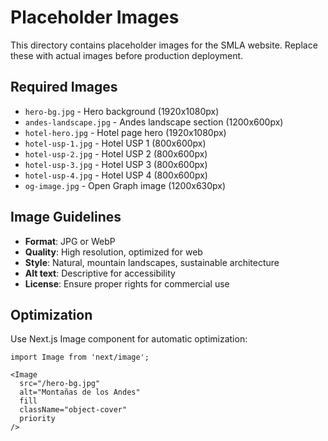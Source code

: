 # Placeholder Images

This directory contains placeholder images for the SMLA website. Replace these with actual images before production deployment.

## Required Images

- `hero-bg.jpg` - Hero background (1920x1080px)
- `andes-landscape.jpg` - Andes landscape section (1200x600px)
- `hotel-hero.jpg` - Hotel page hero (1920x1080px)
- `hotel-usp-1.jpg` - Hotel USP 1 (800x600px)
- `hotel-usp-2.jpg` - Hotel USP 2 (800x600px)
- `hotel-usp-3.jpg` - Hotel USP 3 (800x600px)
- `hotel-usp-4.jpg` - Hotel USP 4 (800x600px)
- `og-image.jpg` - Open Graph image (1200x630px)

## Image Guidelines

- **Format**: JPG or WebP
- **Quality**: High resolution, optimized for web
- **Style**: Natural, mountain landscapes, sustainable architecture
- **Alt text**: Descriptive for accessibility
- **License**: Ensure proper rights for commercial use

## Optimization

Use Next.js Image component for automatic optimization:
```tsx
import Image from 'next/image';

<Image
  src="/hero-bg.jpg"
  alt="Montañas de los Andes"
  fill
  className="object-cover"
  priority
/>
```
